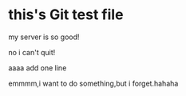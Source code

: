 # this's Git test file
my server is so good!

no i can't quit!

aaaa add one line

emmmm,i want to do something,but i forget.hahaha
